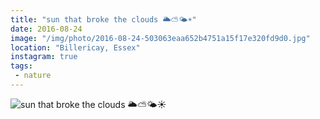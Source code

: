 ```yaml
---
title: "sun that broke the clouds 🌥⛅️🌤☀️"
date: 2016-08-24
image: "/img/photo/2016-08-24-503063eaa652b4751a15f17e320fd9d0.jpg"
location: "Billericay, Essex"
instagram: true
tags:
 - nature
---
```


![sun that broke the clouds 🌥⛅️🌤☀️](/img/photo/2016-08-24-503063eaa652b4751a15f17e320fd9d0.jpg)
